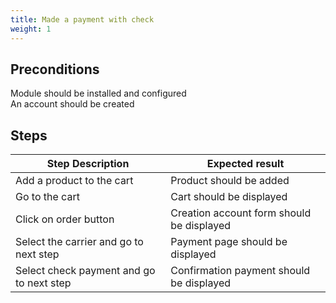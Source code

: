 ```yaml
---
title: Made a payment with check
weight: 1
---
```


## Preconditions

Module should be installed and configured\
An account should be created
## Steps
| Step Description | Expected result |
| ----- | ----- |
| Add a product to the cart | Product should be added |
| Go to the cart | Cart should be displayed |
| Click on order button | Creation account form should be displayed |
| Select the carrier and go to next step | Payment page should be displayed |
| Select check payment and go to next step | Confirmation payment should be displayed |

